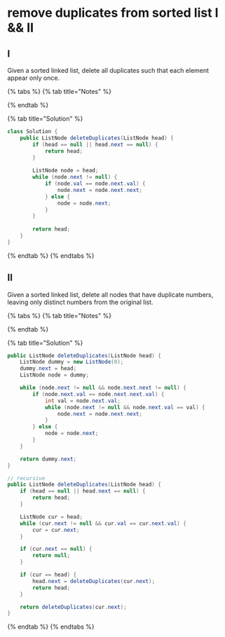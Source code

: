 # remove duplicates from sorted list I && II

## I

Given a sorted linked list, delete all duplicates such that each element appear only once.

{% tabs %}
{% tab title="Notes" %}

{% endtab %}

{% tab title="Solution" %}
```java
class Solution {
    public ListNode deleteDuplicates(ListNode head) {
        if (head == null || head.next == null) {
            return head;
        }
        
        ListNode node = head;
        while (node.next != null) {
            if (node.val == node.next.val) {
                node.next = node.next.next;
            } else {
                node = node.next;
            }
        }
        
        return head;
    }
}
```
{% endtab %}
{% endtabs %}

## II

Given a sorted linked list, delete all nodes that have duplicate numbers, leaving only distinct numbers from the original list.

{% tabs %}
{% tab title="Notes" %}

{% endtab %}

{% tab title="Solution" %}
```java
public ListNode deleteDuplicates(ListNode head) {
    ListNode dummy = new ListNode(0);
    dummy.next = head;
    ListNode node = dummy;

    while (node.next != null && node.next.next != null) {
        if (node.next.val == node.next.next.val) {
            int val = node.next.val;
            while (node.next != null && node.next.val == val) {
                node.next = node.next.next;
            }
        } else {
            node = node.next;
        }
    }

    return dummy.next;
}

// recursive
public ListNode deleteDuplicates(ListNode head) {
    if (head == null || head.next == null) {
        return head;
    }

    ListNode cur = head;
    while (cur.next != null && cur.val == cur.next.val) {
        cur = cur.next;
    }

    if (cur.next == null) {
        return null;
    }

    if (cur == head) {
        head.next = deleteDuplicates(cur.next);
        return head;
    }

    return deleteDuplicates(cur.next);
}
```
{% endtab %}
{% endtabs %}
